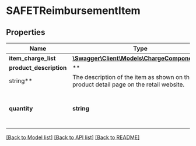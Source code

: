 # SAFETReimbursementItem

## Properties

Name | Type | Description | Notes
------------ | ------------- | ------------- | -------------
**item_charge_list** | [**\Swagger\Client\Models\ChargeComponentList**](ChargeComponentList.md) |  | [optional]
**product_description** | **
string** | The description of the item as shown on the product detail page on the retail website. | [optional]
**quantity** | **string** | The number of units of the item being reimbursed. | [optional]

[[Back to Model list]](../../README.md#documentation-for-models) [[Back to API list]](../../README.md#documentation-for-api-endpoints) [[Back to README]](../../README.md)

